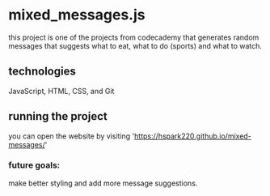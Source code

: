 # mixed_messages.js

this project is one of the projects from codecademy that generates random messages that suggests what to eat, what to do (sports) and what to watch.

## technologies

JavaScript, HTML, CSS, and Git

## running the project

you can open the website by visiting 'https://hspark220.github.io/mixed-messages/'

### future goals:

make better styling and add more message suggestions.
